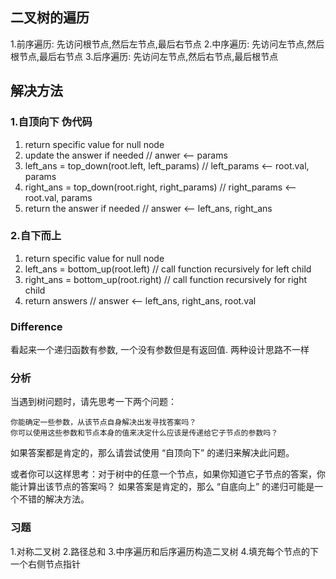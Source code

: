 ## 二叉树的遍历
1.前序遍历: 先访问根节点,然后左节点,最后右节点
2.中序遍历: 先访问左节点,然后根节点,最后右节点
3.后序遍历: 先访问左节点,然后右节点,最后根节点

## 解决方法
### 1.自顶向下 伪代码

1. return specific value for null node
2. update the answer if needed                      // anwer <-- params
3. left_ans = top_down(root.left, left_params)      // left_params <-- root.val, params
4. right_ans = top_down(root.right, right_params)   // right_params <-- root.val, params
5. return the answer if needed                      // answer <-- left_ans, right_ans

### 2.自下而上

1. return specific value for null node
2. left_ans = bottom_up(root.left)          // call function recursively for left child
3. right_ans = bottom_up(root.right)        // call function recursively for right child
4. return answers                           // answer <-- left_ans, right_ans, root.val

### Difference
看起来一个递归函数有参数, 一个没有参数但是有返回值. 两种设计思路不一样


###  分析
当遇到树问题时，请先思考一下两个问题：

    你能确定一些参数，从该节点自身解决出发寻找答案吗？
    你可以使用这些参数和节点本身的值来决定什么应该是传递给它子节点的参数吗？

如果答案都是肯定的，那么请尝试使用 “自顶向下” 的递归来解决此问题。

或者你可以这样思考：对于树中的任意一个节点，如果你知道它子节点的答案，你能计算出该节点的答案吗？ 如果答案是肯定的，那么 “自底向上” 的递归可能是一个不错的解决方法。

### 习题
1.对称二叉树
2.路径总和
3.中序遍历和后序遍历构造二叉树
4.填充每个节点的下一个右侧节点指针
